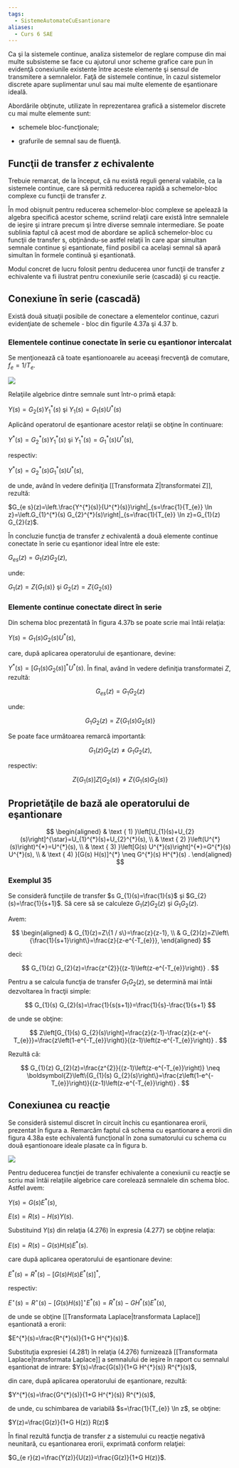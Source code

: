 ```yaml
---
tags:
  - SistemeAutomateCuEsantionare
aliases:
  - Curs 6 SAE
---
```


Ca şi la sistemele continue, analiza sistemelor de reglare compuse din mai multe subsisteme se face cu ajutorul unor scheme grafice care pun în evidenţă conexiunile existente între aceste elemente şi sensul de transmitere a semnalelor. Faţă de sistemele continue, în cazul sistemelor discrete apare suplimentar unul sau mai multe elemente de eşantionare ideală.

Abordările obţinute, utilizate în reprezentarea grafică a sistemelor discrete cu mai multe elemente sunt:

- schemele bloc-funcţionale;

- grafurile de semnal sau de fluenţă.

## Funcţii de transfer $z$ echivalente

Trebuie remarcat, de la început, că nu există reguli general valabile, ca la sistemele continue, care să permită reducerea rapidă a schemelor-bloc complexe cu funcţii de transfer $z$.

În mod obişnuit pentru reducerea schemelor-bloc complexe se apelează la algebra specifică acestor scheme, scriind relaţii care există între semnalele de ieşire şi intrare precum şi între diverse semnale intermediare. Se poate sublinia faptul că acest mod de abordare se aplică schemelor-bloc cu funcţii de transfer s, obţinându-se astfel relaţii în care apar simultan semnale continue şi eşantionate, fiind posibil ca acelaşi semnal să apară simultan în formele continuă şi eşantionată.

Modul concret de lucru folosit pentru deducerea unor funcţii de transfer $z$ echivalente va fi ilustrat pentru conexiunile serie (cascadă) şi cu reacţie.

## Conexiune în serie (cascadă)

Există două situaţii posibile de conectare a elementelor continue, cazuri evidenţiate de schemele - bloc din figurile $4.37 \mathrm{a}$ şi $4.37 \mathrm{~b}$.

### Elementele continue conectate în serie cu eşantionor intercalat

Se menţionează că toate eşantionoarele au aceeaşi frecvenţă de comutare, $f_{e}=1 / T_{e}$. 

![](https://cdn.mathpix.com/cropped/2023_07_17_2597cb5c34eb9285e14fg-2.jpg?height=771&width=1380&top_left_y=266&top_left_x=338)

Relaţiile algebrice dintre semnale sunt într-o primă etapă:

$Y(s)=G_{2}(s) Y_{1}^{*}(s)$ şi $Y_{1}(s)=G_{1}(s) U^{*}(s)$

Aplicând operatorul de eşantionare acestor relaţii se obţine în continuare:

$Y^{*}(s)=G_{2}^{*}(s) Y_{1}^{*}(s)$ şi $Y_{1}^{*}(s)=G_{1}^{*}(s) U^{*}(s)$,

respectiv:

$Y^{*}(s)=G_{2}^{*}(s) G_{1}^{*}(s) U^{*}(s)$,

de unde, având în vedere definiţia [[Transformata Z|transformatei Z]], rezultă:

$G_{e s}(z)=\left.\frac{Y^{*}(s)}{U^{*}(s)}\right|_{s=\frac{1}{T_{e}} \ln z}=\left.G_{1}^{*}(s) G_{2}^{*}(s)\right|_{s=\frac{1}{T_{e}} \ln z}=G_{1}(z) G_{2}(z)$.

În concluzie funcţia de transfer $z$ echivalentă a două elemente continue conectate în serie cu eşantionor ideal între ele este:

$G_{e s}(z)=G_{1}(z) G_{2}(z)$,

unde:

$G_{1}(z)=Z\left\{G_{1}(s)\right\}$ şi $G_{2}(z)=Z\left\{G_{2}(s)\right\}$

### Elemente continue conectate direct în serie

Din schema bloc prezentată în figura 4.37b se poate scrie mai întâi relaţia:

$Y(s)=G_{1}(s) G_{2}(s) U^{*}(s)$,

care, după aplicarea operatorului de eşantionare, devine:

$Y^{*}(s)=\left[G_{1}(s) G_{2}(s)\right]^{*} U^{*}(s)$. În final, având în vedere definiţia transformatei $Z$, rezultă:

$$
G_{e s}(z)=G_{1} G_{2}(z)
$$

unde:

$$
G_{1} G_{2}(z)=Z\left\{G_{1}(s) G_{2}(s)\right\}
$$

Se poate face următoarea remarcă importantă:

$$
G_{1}(z) G_{2}(z) \neq G_{1} G_{2}(z) \text {, }
$$

respectiv:

$$
Z\left\{G_{1}(s)\right] Z\left[G_{2}(s)\right\} \neq Z\left\{G_{1}(s) G_{2}(s)\right\}
$$

## Proprietăţile de bază ale operatorului de eşantionare

$$
\begin{aligned}
& \text { 1) }\left[U_{1}(s)+U_{2}(s)\right]^{\star}=U_{1}^{*}(s)+U_{2}^{*}(s), \\
& \text { 2) }\left(U^{*}(s)\right)^{*}=U^{*}(s), \\
& \text { 3) }\left[G(s) U^{*}(s)\right]^{*}=G^{*}(s) U^{*}(s), \\
& \text { 4) }[G(s) H(s)]^{*} \neq G^{*}(s) H^{*}(s) .
\end{aligned}
$$

### Exemplul 35

Se consideră funcţiile de transfer $s G_{1}(s)=\frac{1}{s}$ şi $G_{2}(s)=\frac{1}{s+1}$. Să cere să se calculeze $G_{1}(z) G_{2}(z)$ şi $G_{1} G_{2}(z)$.

Avem:

$$
\begin{aligned}
& G_{1}(z)=Z\{1 / s\}=\frac{z}{z-1}, \\
& G_{2}(z)=Z\left\{\frac{1}{s+1}\right\}=\frac{z}{z-e^{-T_{e}}},
\end{aligned}
$$

deci:

$$
G_{1}(z) G_{2}(z)=\frac{z^{2}}{(z-1)\left(z-e^{-T_{e}}\right)} .
$$

Pentru a se calcula funcţia de transfer $G_{1} G_{2}(z)$, se determină mai întâi dezvoltarea în fracţii simple:

$$
G_{1}(s) G_{2}(s)=\frac{1}{s(s+1)}=\frac{1}{s}-\frac{1}{s+1}
$$

de unde se obţine:

$$
Z\left[G_{1}(s) G_{2}(s)\right]=\frac{z}{z-1}-\frac{z}{z-e^{-T_{e}}}=\frac{z\left(1-e^{-T_{e}}\right)}{(z-1)\left(z-e^{-T_{e}}\right)} .
$$

Rezultă că:

$$
G_{1}(z) G_{2}(z)=\frac{z^{2}}{(z-1)\left(z-e^{-T_{e}}\right)} \neq \boldsymbol{Z}\left\{G_{1}(s) G_{2}(s)\right\}=\frac{z\left(1-e^{-T_{e}}\right)}{(z-1)\left(z-e^{-T_{e}}\right)} .
$$

## Conexiunea cu reacţie

Se consideră sistemul discret în circuit închis cu eşantionarea erorii, prezentat în figura a. Remarcăm faptul că schema cu eşantionare a erorii din figura 4.38a este echivalentă funcţional în zona sumatorului cu schema cu două eşantionoare ideale plasate ca în figura b.

![](https://cdn.mathpix.com/cropped/2023_07_17_2597cb5c34eb9285e14fg-4.jpg?height=674&width=1282&top_left_y=785&top_left_x=387)

Pentru deducerea funcţiei de transfer echivalente a conexiunii cu reacţie se scriu mai întâi relaţiile algebrice care corelează semnalele din schema bloc. Astfel avem:

$Y(s)=G(s) E^{*}(s)$,

$E(s)=R(s)-H(s) Y(s)$.

Substituind $Y(s)$ din relaţia (4.276) în expresia (4.277) se obţine relaţia:

$E(s)=R(s)-G(s) H(s) E^{*}(s)$.

care după aplicarea operatorului de eşantionare devine:

$E^{*}(s)=R^{*}(s)-\left[G(s) H(s) E^{*}(s)\right]^{*}$,

respectiv:

$E^{\star}(s)=R^{\star}(s)-[G(s) H(s)]^{\star} E^{*}(s)=R^{*}(s)-G H^{*}(s) E^{*}(s)$,

de unde se obţine [[Transformata Laplace|transformata Laplace]] eşantionată a erorii:

$E^{*}(s)=\frac{R^{*}(s)}{1+G H^{*}(s)}$.

Substituţia expresiei (4.281) în relaţia (4.276) furnizează [[Transformata Laplace|transformata Laplace]] a semnalului de ieşire în raport cu semnalul eşantionat de intrare: $Y(s)=\frac{G(s)}{1+G H^{*}(s)} R^{*}(s)$,

din care, după aplicarea operatorului de eşantionare, rezultă:

$Y^{*}(s)=\frac{G^{*}(s)}{1+G H^{*}(s)} R^{*}(s)$,

de unde, cu schimbarea de variabilă $s=\frac{1}{T_{e}} \ln z$, se obţine:

$Y(z)=\frac{G(z)}{1+G H(z)} R(z)$

În final rezultă funcţia de transfer $z$ a sistemului cu reacţie negativă neunitară, cu eşantionarea erorii, exprimată conform relaţiei:

$G_{e r}(z)=\frac{Y(z)}{U(z)}=\frac{G(z)}{1+G H(z)}$.
